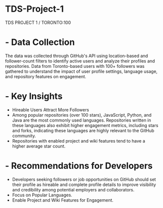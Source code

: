 # TDS-Project-1
TDS PROJECT 1 / TORONTO:100
# - Data Collection
The data was collected through GitHub's API using location-based and follower-count filters to identify active users and analyze their profiles and repositories. Data from Toronto-based users with 100+ followers was gathered to understand the impact of user profile settings, language usage, and repository features on engagement.
# - Key Insights
  * Hireable Users Attract More Followers
  * Among popular repositories (over 100 stars), JavaScript, Python, and Java are the most commonly used languages. Repositories written in these languages also exhibit higher engagement metrics, including stars and forks, indicating these languages are highly relevant to the GitHub community.
  * Repositories with enabled project and wiki features tend to have a higher average star count.
# - Recommendations for Developers
   * Developers seeking followers or job opportunities on GitHub should set their profile as hireable and complete profile details to improve visibility and credibility among potential employers and collaborators.
   * Focus on Popular Languages.
   * Enable Project and Wiki Features for Engagement.
  
